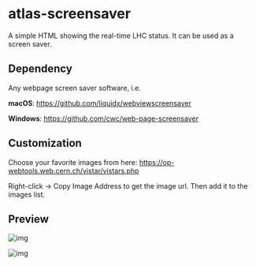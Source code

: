 # atlas-screensaver

A simple HTML showing the real-time LHC status. It can be used as a screen saver.

## Dependency

Any webpage screen saver software, i.e.

**macOS**: https://github.com/liquidx/webviewscreensaver

**Windows**: https://github.com/cwc/web-page-screensaver

## Customization

Choose your favorite images from here: https://op-webtools.web.cern.ch/vistar/vistars.php 

Right-click -> Copy Image Address to get the image url. Then add it to the images list.

## Preview

![img](https://vistar-capture.s3.cern.ch/lhc1.png)

![img](https://vistar-capture.s3.cern.ch/atlas.png)
